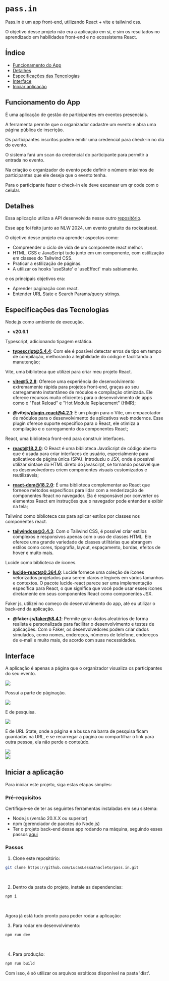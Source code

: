 # `pass.in`

Pass.in é um app front-end, utilizando React + vite e tailwind css.

O objetivo desse projeto não era a aplicação em si, e sim os resultados no aprendizado em habilidades front-end e no ecossistema React.

## Índice

- [Funcionamento do App](#funcionamento-do-app)
- [Detalhes](#detalhes)
- [Especificações das Tencologias](#especificações-das-tecnologias)
- [Interface](#interface)
- [Iniciar aplicação](#lógica-da-aplicação)


## Funcionamento do App

É uma aplicação de gestão de participantes em eventos presenciais.

A ferramenta permite que o organizador cadastre um evento e abra uma página pública de inscrição.

Os participantes inscritos podem emitir uma credencial para check-in no dia do evento.

O sistema fará um scan da credencial do participante para permitir a entrada no evento.

Na criação o organizador do evento pode definir o número máximos de participantes que ele deseja que o evento tenha.

Para o participante fazer o check-in ele deve escanear um qr code com o celular.

## Detalhes

Essa aplicação utiliza a API desenvolvida nesse outro [repositório](https://LucasLessaAnacleto.github.com/pass.in-api).

Esse app foi feito junto ao NLW 2024, um evento gratuito da rockeatseat.

O objetivo desse projeto era aprender aspectos como:

- Compreender o ciclo de vida de um componente react melhor.
- HTML, CSS e JavaScript tudo junto em um componente, com estilização em classes do Tailwind CSS.
- Praticar a estilização de páginas.
- A utilizar os hooks 'useState' e 'useEffect' mais sabiamente.

e os principais objetivos era:

- Aprender paginação com react.
- Entender URL State e Search Params/query strings.

## Especificações das Tecnologias

Node.js como ambiente de execução.
- **v20.6.1**

Typescript, adicionando tipagem estática.
- **typescript@5.4.4**: Com ele é possível detectar erros de tipo em tempo de compilação, melhorando a legibilidade do código e facilitando a manutenção; 

Vite, uma biblioteca que utilizei para criar meu projeto React.
- **vite@5.2.8**: Oferece uma experiência de desenvolvimento extremamente rápida para projetos front-end, graças ao seu carregamento instantâneo de módulos e compilação otimizada. Ele oferece recursos muito eficientes para o desenvolvimento de apps como o "Fast Reload" e "Hot Module Replacement" (HMR);

- **@vitejs/plugin-react@4.2.1**: É um plugin para o Vite, um empacotador de módulos para o desenvolvimento de aplicativos web modernos. Esse plugin oferece suporte específico para o React, ele otimiza a compilação e o carregamento dos componentes React;

React, uma biblioteca front-end para construir interfaces.

- **react@18.2.0**: O React é uma biblioteca JavaScript de código aberto que é usada para criar interfaces de usuário, especialmente para aplicativos de página única (SPA).
Introduziu o JSX, onde é possível utilizar sintaxe do HTML direto do javascirpt, se tornando possível que os desenvolvedores criem componentes visuais customizados e reutilizáveis;

- **react-dom@18.2.0**: É uma biblioteca complementar ao React que fornece métodos específicos para lidar com a renderização de componentes React no navegador. Ela é responsável por converter os elementos React em instruções que o navegador pode entender e exibir na tela;

Tailwind como biblioteca css para aplicar estilos por classes nos componentes react.
- **tailwindcss@3.4.3**: Com o Tailwind CSS, é possível criar estilos complexos e responsivos apenas com o uso de classes HTML. Ele oferece uma grande variedade de classes utilitárias que abrangem estilos como cores, tipografia, layout, espaçamento, bordas, efeitos de hover e muito mais.

Lucide como biblioteca de ícones.
- **lucide-react@0.364.0**: Lucide fornece uma coleção de ícones vetorizados projetados para serem claros e legíveis em vários tamanhos e contextos. O pacote lucide-react parece ser uma implementação específica para React, o que significa que você pode usar esses ícones diretamente em seus componentes React como componentes JSX.

Faker js, utilizei no começo do desenvolvimento do app, até eu utilizar o back-end da aplicação.
- **@faker-js/faker@8.4.1**: Permite gerar dados aleatórios de forma realista e personalizada para facilitar o desenvolvimento e testes de aplicações. Com o Faker, os desenvolvedores podem criar dados simulados, como nomes, endereços, números de telefone, endereços de e-mail e muito mais, de acordo com suas necessidades.

## Interface

A aplicação é apenas a página que o organizador visualiza os participantes do seu evento.

<img src="./readme-img/attendees.jpg">
<br>

Possui a parte de páginação.

<img src="./readme-img/attendees_pagination.jpg">
<br>

E de pesquisa.

<img src="./readme-img/attendees_search.jpg">
<br>

E de URL State, onde a página e a busca na barra de pesquisa ficam guardadas na URL, e se recarregar a página ou compartilhar o link para outra pessoa, ela não perde o conteúdo.

<img src="./readme-img/attendees_urlstate.jpg">
<br>
<img src="./readme-img/attendees_url.jpg">
<br>

## Iniciar a aplicação  

Para iniciar este projeto, siga estas etapas simples:

### Pré-requisitos

Certifique-se de ter as seguintes ferramentas instaladas em seu sistema:
- Node.js (versão 20.X.X ou superior)
- npm (gerenciador de pacotes do Node.js)
- Ter o projeto back-end desse app rodando na máquina, seguindo esses passos [aqui](https://github.com/LucasLessaAnacleto/https://github.com/LucasLessaAnacleto/pass.in-api?tab=readme-ov-file#iniciar-a-aplica%C3%A7%C3%A3o) 

### Passos

1. Clone este repositório:
```bash
git clone https://github.com/LucasLessaAnacleto/pass.in.git
```
<br>

2. Dentro da pasta do projeto, instale as dependencias:
```bash
npm i
```
<br>

Agora já está tudo pronto para poder rodar a aplicação:

3. Para rodar em desenvolvimento:
```bash
npm run dev
```
<br>

4. Para produção:
```bash
npm run build
```
Com isso, é só utilizar os arquivos estáticos disponível na pasta 'dist'.

